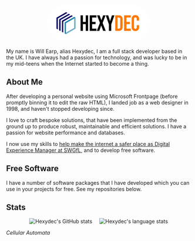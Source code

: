 <div style="display:flex;justify-content:center;margin-bottom:20px;">
	<div style="padding:20px 30px 15px 25px;border-radius:50px; background:#FFF;">
		<img src="hexydec.svg" alt="Hexydec Logo" width="225" height="60">
	</div>
</div>

My name is Will Earp, alias Hexydec, I am a full stack developer based in the UK. I have always had a passion for technology, and was lucky to be in my mid-teens when the Internet started to become a thing.

## About Me

After developing a personal website using Microsoft Frontpage (before promptly binning it to edit the raw HTML), I landed job as a web designer in 1998, and haven't stopped developing since.

I love to craft bespoke solutions, that have been implemented from the ground up to produce robust, maintainable and efficient solutions. I have a passion for website performance and databases.

I now use my skills to [help make the internet a safer place as Digital Experience Manager at SWGfL](https://swgfl.org.uk), and to develop free software.

<!--<div style="display:flex;justify-content:center;">
	<a href="https://hexydec.com" style="padding:10px 20px;border:2px solid #ff7801;background:#FFF;color:#000;border-radius:30px;font-weight:bold;font-size:larger">Visit My Portfolio</a>
</div>-->

## Free Software

I have a number of software packages that I have developed which you can use in your projects for free. See my repositories below.

## Stats

<div style="display:flex;justify-content:center;align-items:flex-start;">
	<img src="https://github-readme-stats.vercel.app/api?username=hexydec&count_private=true&theme=radical&custom_title=Hexydec+GitHub+Stats&show_icons=true&hide_rank=true" alt="Hexydec's GitHub stats" style="margin-right:20px">
	<img src="https://github-readme-stats.vercel.app/api/top-langs/?username=hexydec&theme=radical&count_private=true&size_weight=0.5&count_weight=0.5" alt="Hexydec's language stats">
</div>
<canvas width="100%" height="300" id="game"></canvas>
<script src="cellular-automata.js"></script>

*_Cellular Automata_*